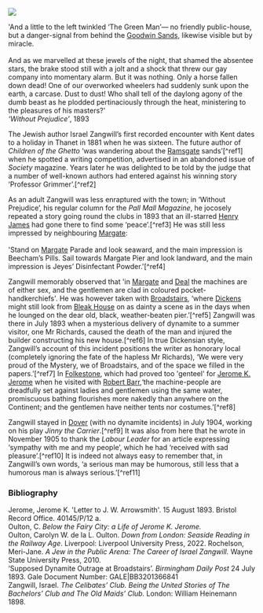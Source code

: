 <a href="https://beta.kent-maps.online"><img src="https://beta.kent-maps.online/juncture/ve-button.png"></a>
<param ve-config title="Israel Zangwill (21 January 1864 - 1 August 1926)" author="Professor Carolyn Oulton" layout="vtl" banner="/images/banners/19c.jpg" Description="In this visual essay, Carolyn Oulton follows 19th century Jewish author Israel Zangwill’s visits to the Kent coast as captured in several of his books.">

<param ve-entity eid="Q736439" aliases="Ramsgate">
<param ve-entity eid="Q179224" aliases="Dover">
<param ve-entity eid="Q922739" aliases="Broadstairs">
<param ve-entity eid="Q618045" aliases="Margate">
<param ve-entity eid="Q1494482" aliases="Goodwin Sands">
<param ve-entity eid="Q301744" aliases="Badlesmere">

<!--Basemap centred on Badlesmere-->
<param ve-map center="Q301744" zoom="10">
<!-- Historical map layers -->
<param ve-map-layer active allmaps allmaps-id="9537d136c6cd0dac" title="Kent Railway Map">

<!--#-->

'And a little to the left twinkled ‘The Green Man’— no friendly public-house, but a danger-signal from behind the [Goodwin Sands](/dickens/david-copperfield-goodwin-sands), likewise visible but by miracle.
<br><br>
And as we marvelled at these jewels of the night, that shamed the absentee stars, the brake stood still with a jolt and a shock that threw our gay company into momentary alarm. But it was nothing. Only a horse fallen down dead! One of our overworked wheelers had suddenly sunk upon the earth, a carcase. Dust to dust! Who shall tell of the daylong agony of the dumb beast as he plodded pertinaciously through the heat, ministering to the pleasures of his masters?'    
_‘Without Prejudice’_, 1893
<param ve-image url="https://upload.wikimedia.org/wikipedia/commons/1/1a/True_tales_of_travel_and_adventure%2C_valour_and_virtue_%281884%29_%2814597787058%29.jpg" label="True tales of travel and adventure, valour and virtue (1884)" attribution="Macaulay, James, 1817-1902, No restrictions, via Wikimedia Commons">
<param ve-map center="Q301744" zoom="10">

The Jewish author Israel Zangwill’s first recorded encounter with Kent dates to a holiday in Thanet in 1881 when he was sixteen. The future author of _Children of the Ghetto_ ‘was wandering about the [Ramsgate](/19c/19c-ramsgate) sands’[^ref1]  when he spotted a writing competition, advertised in an abandoned issue of _Society_ magazine. Years later he was delighted to be told by the judge that a number of well-known authors had entered against his winning story ‘Professor Grimmer’.[^ref2] 
<param ve-image url="https://upload.wikimedia.org/wikipedia/commons/f/f6/Sands_Ramsgate_England.jpg" label="The Sands at Ramsgate, c.1890-1900" attribution="Snapshots Of  The Past, CC BY-SA 2.0, via Wikimedia Commons">
<param ve-map center="Q736439" zoom="12">

As an adult Zangwill was less enraptured with the town; in ‘Without Prejudice’, his regular  column for the _Pall Mall Magazine_, he jocosely repeated a story going round the clubs in 1893 that an ill-starred [Henry James](/19c/19c-jamesh-hever-castle) had gone there to find some ‘peace’.[^ref3]  He was still less impressed by neighbouring [Margate](/19c/19c-margate):
<br><br>
'Stand on [Margate](/19c/19c-margate) Parade and look seaward, and the main impression is Beecham’s Pills. Sail towards Margate Pier and look landward, and the main impression is Jeyes’ Disinfectant Powder.'[^ref4]  
<param ve-image url="https://stor.artstor.org/stor/13b9cf96-8fcb-4df0-8491-9049ae7450fc" label="Margate Parade c. 180" attribution="Photo by Astrid Stilma. By permission of Patrick Marrin.">
<param ve-map center="Q618045" zoom="13">

Zangwill memorably observed that 'in [Margate](/19c/19c-margate) and [Deal](/seascape/deal) the machines are of either sex, and the gentlemen are clad in coloured pocket-handkerchiefs'. He was however taken with [Broadstairs](/dickens/broadstairs-19th-century), ‘where [Dickens](/dickens/dickens-biography) might still look from [Bleak House](/dickens/dickens-fort-house) on as dainty a scene as in the days when he lounged on the dear old, black, weather-beaten pier.’[^ref5]  Zangwill was there in July 1893 when a mysterious delivery of dynamite to a summer visitor, one Mr Richards, caused the death of the man and injured the builder constructing his new house.[^ref6]  In true Dickensian style, Zangwill’s account of this incident positions the writer as honorary local (completely ignoring the fate of the hapless Mr Richards), ‘We were very proud of the Mystery, we of Broadstairs, and of the space we filled in the papers.’[^ref7] In [Folkestone](/19c/19c-folkestone), which had proved too 'genteel' for [Jerome K. Jerome](/19c/19c-jerome-biography) when he visited with [Robert Barr](/19c/19c-barr-biography),‘the machine-people are dreadfully set against ladies and gentlemen using the same water, promiscuous bathing flourishes more nakedly than anywhere on the Continent; and the gentlemen have neither tents nor costumes.’[^ref8]
<param ve-image url="https://stor.artstor.org/stor/09e1b362-e980-44dd-947b-801070eb499e" label="Beach and View showing Bleak House, Broadstairs" attribution="Kent Maps Online">
<param ve-map center="Q922739" zoom="13">

Zangwill stayed in [Dover](/19c/19c-dover) (with no dynamite incidents) in July 1904, working on his play _Jinny the Carrier_.[^ref9] It was also from here that he wrote in November 1905 to thank the _Labour Leader_ for an article expressing ‘sympathy with me and my people’, which he had ‘received with sad pleasure’.[^ref10]  It is indeed not always easy to remember that, in Zangwill’s own words, ‘a serious man may be humorous, still less that a humorous man is always serious.’[^ref11] 
<param ve-image url="https://upload.wikimedia.org/wikipedia/commons/2/2c/Sea_front%2C_Dover%2C_England-LCCN2002696721.jpg" label="Dover Seafront c. 1905" attribution="Photochrom Print Collection, Public domain, via Wikimedia Commons">
<param ve-map center="Q179224" zoom="13">

### Bibliography
Jerome, Jerome K. 'Letter to J. W. Arrowsmith'. 15 August 1893. Bristol Record Office. 40145/P/12 a.   
Oulton, C. _Below the Fairy City: a Life of Jerome K. Jerome._    
Oulton, Carolyn W. de la L. Oulton. _Down from London: Seaside Reading in the Railway Age_. Liverpool: Liverpool University Press, 2022.
Rochelson, Meri-Jane. _A Jew in the Public Arena: The Career of Israel Zangwill._ Wayne State University Press, 2010.   
‘Supposed Dynamite Outrage at Broadstairs’. _Birmingham Daily Post_ 24 July 1893. Gale Document Number: GALE|BB3201366841   
Zangwill, Israel. _The Celibates’ Club. Being the United Stories of The Bachelors’ Club and The Old Maids’ Club._ London: William Heinemann 1898. 
